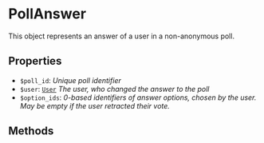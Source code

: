 # PollAnswer	

This object represents an answer of a user in a non-anonymous poll.	

## Properties	

- `$poll_id`: _Unique poll identifier_
- `$user`: [`User`](User.md) _The user, who changed the answer to the poll_
- `$option_ids`: _0-based identifiers of answer options, chosen by the user. May be empty if the user retracted their vote._

## Methods	
